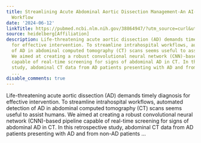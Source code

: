 ```yaml
---
title: Streamlining Acute Abdominal Aortic Dissection Management-An AI-based CT Imaging
  Workflow
date: '2024-06-12'
linkTitle: https://pubmed.ncbi.nlm.nih.gov/38864947/?utm_source=curl&utm_medium=rss&utm_campaign=pubmed-2&utm_content=1FakS-2QOkCT8HsMOQP1bCRQ4YzyumYOmxmF0moLsQ3dFB1E9V&fc=20220326224207&ff=20240612181856&v=2.18.0.post9+e462414
source: heidelberg[Affiliation]
description: Life-threatening acute aortic dissection (AD) demands timely diagnosis
  for effective intervention. To streamline intrahospital workflows, automated detection
  of AD in abdominal computed tomography (CT) scans seems useful to assist humans.
  We aimed at creating a robust convolutional neural network (CNN)-based pipeline
  capable of real-time screening for signs of abdominal AD in CT. In this retrospective
  study, abdominal CT data from AD patients presenting with AD and from non-AD patients
  ...
disable_comments: true
---
```

Life-threatening acute aortic dissection (AD) demands timely diagnosis for effective intervention. To streamline intrahospital workflows, automated detection of AD in abdominal computed tomography (CT) scans seems useful to assist humans. We aimed at creating a robust convolutional neural network (CNN)-based pipeline capable of real-time screening for signs of abdominal AD in CT. In this retrospective study, abdominal CT data from AD patients presenting with AD and from non-AD patients ...